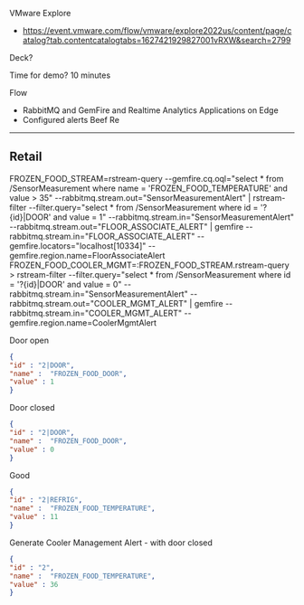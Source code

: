 VMware Explore

- https://event.vmware.com/flow/vmware/explore2022us/content/page/catalog?tab.contentcatalogtabs=1627421929827001vRXW&search=2799

Deck?

Time for demo? 10 minutes

Flow

- RabbitMQ and GemFire and Realtime Analytics Applications on Edge
- Configured alerts Beef Re



-------------
## Retail


FROZEN_FOOD_STREAM=rstream-query --gemfire.cq.oql="select * from /SensorMeasurement where name = 'FROZEN_FOOD_TEMPERATURE' and value > 35" --rabbitmq.stream.out="SensorMeasurementAlert" | rstream-filter --filter.query="select * from /SensorMeasurement where id = '?{id}|DOOR' and value = 1" --rabbitmq.stream.in="SensorMeasurementAlert" --rabbitmq.stream.out="FLOOR_ASSOCIATE_ALERT" | gemfire --rabbitmq.stream.in="FLOOR_ASSOCIATE_ALERT" --gemfire.locators="localhost[10334]" --gemfire.region.name=FloorAssociateAlert
FROZEN_FOOD_COOLER_MGMT=:FROZEN_FOOD_STREAM.rstream-query > rstream-filter --filter.query="select * from /SensorMeasurement where id = '?{id}|DOOR' and value = 0" --rabbitmq.stream.in="SensorMeasurementAlert" --rabbitmq.stream.out="COOLER_MGMT_ALERT" | gemfire --rabbitmq.stream.in="COOLER_MGMT_ALERT"  --gemfire.region.name=CoolerMgmtAlert



Door open

```json
{
"id" : "2|DOOR",
"name" :  "FROZEN_FOOD_DOOR",
"value" : 1
}
```


Door closed

```json
{
"id" : "2|DOOR",
"name" :  "FROZEN_FOOD_DOOR",
"value" : 0
}
```



Good

```json
{
"id" : "2|REFRIG",
"name" :  "FROZEN_FOOD_TEMPERATURE",
"value" : 11
}

```


Generate Cooler Management Alert - with door closed
```json
{
"id" : "2",
"name" :  "FROZEN_FOOD_TEMPERATURE",
"value" : 36
}
```





